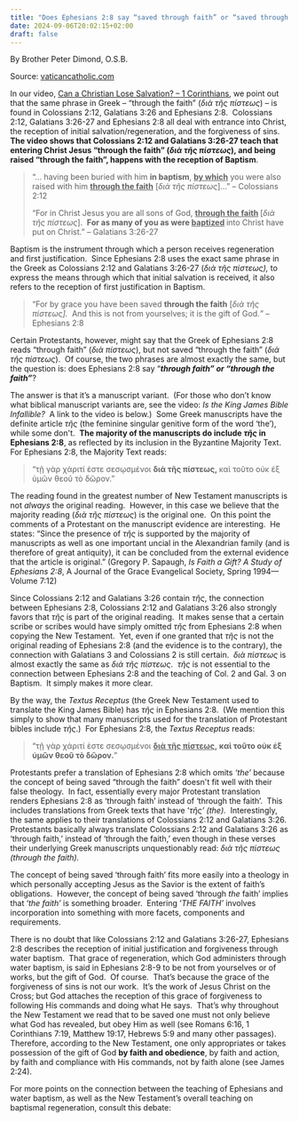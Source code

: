```yaml
---
title: "Does Ephesians 2:8 say “saved through faith” or “saved through THE FAITH”?"
date: 2024-09-06T20:02:15+02:00
draft: false
---
```



By Brother Peter Dimond, O.S.B.

Source: [vaticancatholic.com](https://vaticancatholic.com/ephesians-28-say-saved-faith-saved-faith/)

<p>In our video, <a href="https://vaticancatholic.com/can-christian-lose-salvation-1-corinthians/">Can a Christian Lose Salvation? – 1 Corinthians</a>, we point out that the same phrase in Greek – “through the faith” (<em>διὰ τῆς πίστεως</em>) – is found in Colossians 2:12, Galatians 3:26 and Ephesians 2:8.  Colossians 2:12, Galatians 3:26-27 and Ephesians 2:8 all deal with entrance into Christ, the reception of initial salvation/regeneration, and the forgiveness of sins.  <strong>The video shows that Colossians 2:12 and Galatians 3:26-27 teach that entering Christ Jesus “through the faith” (</strong><strong><em>διὰ τῆς πίστεως</em></strong><strong>), and being raised “through the faith”, happens with the reception of Baptism</strong>.</p>

<blockquote>
<p>“… having been buried with him <span><spanstyle="text-decoration: underline;"><strong>in baptism</strong></span>, <span style="text-decoration: underline;"><strong>by which</strong></span></span> you were also raised with him <span style="text-decoration: underline;"><span style=""><strong>through the faith</strong></span></span> [<em>διὰ τῆς πίστεως</em>]...” – Colossians 2:12</p>
<p>“For in Christ Jesus you are all sons of God, <strong><spanstyle="text-decoration: underline;"><span style=" text-decoration: underline;">through the faith</span></span> </strong>[<em>διὰ τῆς πίστεως</em>].  <strong><span>For as many of you as were <span style="text-decoration: underline;">baptized</span></span> </strong>into Christ have put on Christ.” – Galatians 3:26-27</p>
</blockquote>
<p>Baptism is the instrument through which a person receives regeneration and first justification.  Since Ephesians 2:8 uses the exact same phrase in the Greek as Colossians 2:12 and Galatians 3:26-27 (<em>διὰ τῆς πίστεως),</em> to express the means through which that initial salvation is received<em>, </em>it also refers to the reception of first justification in Baptism.</p>

<blockquote>
<p>“For by grace you have been saved <spanstyle="text-decoration: underline;"><span style=""><strong>through the faith</strong></span></span> [<em>διὰ τῆς πίστεως].  </em>And this is not from yourselves; it is the gift of God.<em>” </em>– Ephesians 2:8</p>
</blockquote>
<p>Certain Protestants, however, might say that the Greek of Ephesians 2:8 reads “through faith” (<em>διὰ πίστεως</em>), but not saved “through the faith” (<em>διὰ τῆς πίστεως</em>).  Of course, the two phrases are almost exactly the same, but the question is: does Ephesians 2:8 say “<strong><em>through faith” or “through the faith”</em></strong>?</p>
<p>The answer is that it’s a manuscript variant.  (For those who don’t know what biblical manuscript variants are, see the video: <em>Is the King James Bible Infallible?</em>  A link to the video is below.)  Some Greek manuscripts have the definite article <em>τῆς</em> (the feminine singular genitive form of the word ‘the’), while some don't.  <strong>The majority of the manuscripts do include <em>τῆς </em>in Ephesians 2:8</strong>, as reflected by its inclusion in the Byzantine Majority Text.  For Ephesians 2:8, the Majority Text reads:</p>

<blockquote>
<p>“τῇ γὰρ χάριτί ἐστε σεσῳσμένοι <spanstyle="text-decoration: underline;"><strong>διὰ τῆς πίστεως,</strong></span><span><strong> </strong></span><span><span>καὶ τοῦτο οὐκ ἐξ ὑμῶν θεοῦ τὸ δῶρον</span></span><span><spanstyle="font-weight: normal;">.</span></span>”</p>
</blockquote>
<p>The reading found in the greatest number of New Testament manuscripts is not <em>always</em> the original reading.  However, in this case we believe that the majority reading (<em>διὰ τῆς πίστεως</em>) is the original one.  On this point the comments of a Protestant on the manuscript evidence are interesting.  He states: “Since the presence of <em>τῆς</em><em> </em>is supported by the majority of manuscripts as well as one important uncial in the Alexandrian family (and is therefore of great antiquity), it can be concluded from the external evidence that the article is original.” (Gregory P. Sapaugh, <em>Is Faith a Gift? A Study of Ephesians 2:8</em>, A Journal of the Grace Evangelical Society, Spring 1994—Volume 7:12)</p>
<p>Since Colossians 2:12 and Galatians 3:26 contain <em>τῆς</em>, the connection between Ephesians 2:8, Colossians 2:12 and Galatians 3:26 also strongly favors that<em> τῆς</em> is part of the original reading.  It makes sense that a certain scribe or scribes would have simply omitted <em>τῆς</em> from Ephesians 2:8 when copying the New Testament.  Yet, even if one granted that <em>τῆς </em>is not the original reading of Ephesians 2:8 (and the evidence is to the contrary), the connection with Galatians 3 and Colossians 2 is still certain.  <em>διὰ πίστεως</em> is almost exactly the same as <em>διὰ τῆς πίστεως</em>.  <em>τῆς</em> is not essential to the connection between Ephesians 2:8 and the teaching of Col. 2 and Gal. 3 on Baptism.  It simply makes it more clear.</p>
<p>By the way, the <em>Textus Receptus</em> (the Greek New Testament used to translate the King James Bible) has <em>τῆς </em>in Ephesians 2:8.<em>  </em>(We mention this simply to show that many manuscripts used for the translation of Protestant bibles include <em>τῆς</em>.)  For Ephesians 2:8, the <em>Textus Receptus</em> reads:</p>

<blockquote>
<p>“τῇ γὰρ χάριτί ἐστε σεσῳσμένοι <strong><spanstyle="text-decoration: underline;"><span style=" text-decoration: underline;">διὰ τῆς πίστεως</span></span>, <spanstyle="font-weight: normal;">καὶ τοῦτο οὐκ ἐξ ὑμῶν θεοῦ τὸ δῶρον.</span></strong>”</p>
</blockquote>
<p>Protestants prefer a translation of Ephesians 2:8 which omits <em>‘</em><em>the’</em> because the concept of being saved “through the faith” doesn't fit well with their false theology.  In fact, essentially every major Protestant translation renders Ephesians 2:8 as ‘through faith’ instead of ‘through the faith’.  This includes translations from Greek texts that have ‘<em>τῆς’ (the).</em>  Interestingly, the same applies to their translations of Colossians 2:12 and Galatians 3:26.  Protestants basically always translate Colossians 2:12 and Galatians 3:26 as ‘through faith,’ instead of ‘through the faith,’ even though in these verses their underlying Greek manuscripts unquestionably read: <em>διὰ τῆς πίστεως (through the faith).</em></p>
<p>The concept of being saved ‘through faith’ fits more easily into a theology in which personally accepting Jesus as the Savior is the extent of faith’s obligations.  However, the concept of being saved ‘through <em>the</em> faith’ implies that ‘<em>the faith’</em> is something broader.  Entering ‘<em>THE FAITH’</em> involves incorporation into something with more facets, components and requirements.</p>
<p>There is no doubt that like Colossians 2:12 and Galatians 3:26-27, Ephesians 2:8 describes the reception of initial justification and forgiveness through water baptism.  That grace of regeneration, which God administers through water baptism, is said in Ephesians 2:8-9 to be not from yourselves or of works, but the gift of God.  Of course.  That’s because the grace of the forgiveness of sins is not our work.  It’s the work of Jesus Christ on the Cross; but God attaches the reception of this grace of forgiveness to following His commands and doing what He says.  That’s why throughout the New Testament we read that to be saved one must not only believe what God has revealed, but obey Him as well (see Romans 6:16, 1 Corinthians 7:19, Matthew 19:17, Hebrews 5:9 and many other passages).  Therefore, according to the New Testament, one only appropriates or takes possession of the gift of God <strong>by faith and obedience</strong>, by faith and action, by faith and compliance with His commands, not by faith alone (see James 2:24).</p>
<p>For more points on the connection between the teaching of Ephesians and water baptism, as well as the New Testament’s overall teaching on baptismal regeneration, consult this debate:</p>
